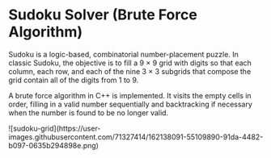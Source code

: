# Sudoku Solver (Brute Force Algorithm)

<p>
Sudoku is a logic-based, combinatorial number-placement puzzle.
In classic Sudoku, the objective is to fill a 9 × 9 grid with digits so that each column, each row, and each of the nine 3 × 3 subgrids 
that compose the grid contain all of the digits from 1 to 9.
</p>
<p>
A brute force algorithm in C++ is implemented.
It visits the empty cells in order, filling in a valid number sequentially
and backtracking if necessary when the number is found to be no longer valid.
</p>
![sudoku-grid](https://user-images.githubusercontent.com/71327414/162138091-55109890-91da-4482-b097-0635b294898e.png)
